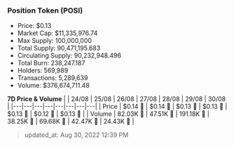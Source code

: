 
  ### Position Token (POSI)
  - Price: $0.13
  - Market Cap: $11,335,976.74
  - Max Supply: 100,000,000
  - Total Supply: 90,471,195.683
  - Circulating Supply: 90,232,948.496
  - Total Burn: 238,247.187
  - Holders: 569,989
  - Transactions: 5,289,639
  - Volume: $376,674,711.48

  **7D Price & Volume**
  | | 24&#x2F;08 | 25&#x2F;08 | 26&#x2F;08 | 27&#x2F;08 | 28&#x2F;08 | 29&#x2F;08 | 30&#x2F;08 |
  |---|---|---|---|---|---|---|---|
  | Price | $0.14 🔻 | $0.14 🔻 | $0.13 🔻 | $0.13 🔻 | $0.13 🔻 | $0.12 🔻 | $0.13 🚀 |
  | Volume | 82.03K 🚀 | 47.51K 🔻 | 191.18K 🚀 | 38.25K 🔻 | 69.68K 🚀 | 42.47K 🔻 | 24.43K 🔻 |

  > updated_at: Aug 30, 2022 12:39 PM

